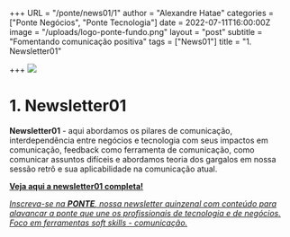+++
URL = "/ponte/news01/1"
author = "Alexandre Hatae"
categories = ["Ponte Negócios", "Ponte Tecnologia"]
date = 2022-07-11T16:00:00Z
image = "/uploads/logo-ponte-fundo.png"
layout = "post"
subtitle = "Fomentando comunicação positiva"
tags = ["News01"]
title = "1. Newsletter01"

+++
![](/uploads/logo-com-texto.png)

# **1. Newsletter01**

**Newsletter01** - aqui abordamos os pilares de comunicação, interdependência entre negócios e tecnologia com seus impactos em comunicação, feedback como ferramenta de comunicação, como comunicar assuntos difíceis e abordamos teoria dos gargalos em nossa sessão retrô e sua aplicabilidade na comunicação atual.

[**Veja aqui a newsletter01 completa!**](https://www.getrevue.co/profile/porquesim-org/issues/00-ponte-newsletter-1203515?utm_campaign=Issue&utm_content=view_in_browser&utm_medium=email&utm_source=PONTE "News01")

[_Inscreva-se na_ **_PONTE_**_, nossa newsletter quinzenal com conteúdo para alavancar a ponte que une os profissionais de tecnologia e de negócios. Foco em ferramentas soft skills - comunicação._](https://www.getrevue.co/profile/porquesim-org "Inscreva-se na PONTE")